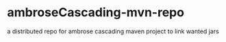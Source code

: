 ambroseCascading-mvn-repo
=========================

a distributed repo for ambrose cascading maven project to link wanted jars